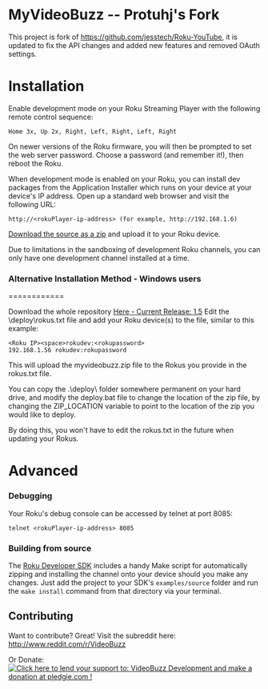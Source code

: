 MyVideoBuzz -- Protuhj's Fork
=============

This project is fork of https://github.com/jesstech/Roku-YouTube, it is updated to fix the API changes and added new features and removed OAuth settings.


Installation
============

Enable development mode on your Roku Streaming Player with the following remote 
control sequence:

    Home 3x, Up 2x, Right, Left, Right, Left, Right

On newer versions of the Roku firmware, you will then be prompted to set the web server password. Choose a password (and remember it!), then reboot the Roku.

When development mode is enabled on your Roku, you can install dev packages
from the Application Installer which runs on your device at your device's IP
address. Open up a standard web browser and visit the following URL:

    http://<rokuPlayer-ip-address> (for example, http://192.168.1.6)

[Download the source as a zip](https://github.com/Protuhj/myvideobuzz/releases/download/v1.5/MyVideoBuzz_v1_5.zip) and upload it to your Roku device.

Due to limitations in the sandboxing of development Roku channels, you can only
have one development channel installed at a time.

### Alternative Installation Method - Windows users
============

Download the whole repository [Here - Current Release: 1.5](https://github.com/Protuhj/myvideobuzz/archive/v1.5.zip)
Edit the \deploy\rokus.txt file and add your Roku device(s) to the file, similar to this example:

    <Roku IP><space>rokudev:<rokupassword>
    192.168.1.56 rokudev:rokupassword

This will upload the myvideobuzz.zip file to the Rokus you provide in the rokus.txt file.

You can copy the .\deploy\ folder somewhere permanent on your hard drive, and modify the deploy.bat file to change the location of the zip file,
by changing the ZIP_LOCATION variable to point to the location of the zip you would like to deploy.

By doing this, you won't have to edit the rokus.txt in the future when updating your Rokus.

Advanced
========

### Debugging

Your Roku's debug console can be accessed by telnet at port 8085:

    telnet <rokuPlayer-ip-address> 8085

### Building from source

The [Roku Developer SDK](http://www.roku.com/developer) includes a handy Make script 
for automatically zipping and installing the channel onto your device should you make
any changes.  Just add the project to your SDK's `examples/source` folder and run the
`make install` command from that directory via your terminal.


Contributing
------------

Want to contribute? Great! Visit the subreddit here: http://www.reddit.com/r/VideoBuzz

Or Donate: <a href='https://pledgie.com/campaigns/23378'><img alt='Click here to lend your support to: VideoBuzz Development and make a donation at pledgie.com !' src='https://pledgie.com/campaigns/23378.png?skin_name=chrome' border='0' ></a>